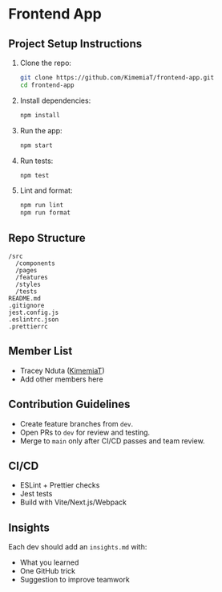 
# Frontend App

## Project Setup Instructions

1. Clone the repo:
	```sh
	git clone https://github.com/KimemiaT/frontend-app.git
	cd frontend-app
	```
2. Install dependencies:
	```sh
	npm install
	```
3. Run the app:
	```sh
	npm start
	```
4. Run tests:
	```sh
	npm test
	```
5. Lint and format:
	```sh
	npm run lint
	npm run format
	```

## Repo Structure

```
/src
  /components
  /pages
  /features
  /styles
  /tests
README.md
.gitignore
jest.config.js
.eslintrc.json
.prettierrc
```

## Member List
- Tracey Nduta ([KimemiaT](https://github.com/KimemiaT))
- Add other members here

## Contribution Guidelines
- Create feature branches from `dev`.
- Open PRs to `dev` for review and testing.
- Merge to `main` only after CI/CD passes and team review.

## CI/CD
- ESLint + Prettier checks
- Jest tests
- Build with Vite/Next.js/Webpack

## Insights
Each dev should add an `insights.md` with:
- What you learned
- One GitHub trick
- Suggestion to improve teamwork
